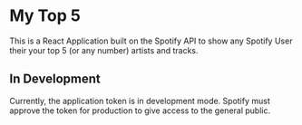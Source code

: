 # My Top 5

This is a React Application built on the Spotify API to show any Spotify User their your top 5 (or any number) artists and tracks.

## In Development

Currently, the application token is in development mode. Spotify must approve the token for production to give access to the general public.
